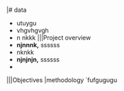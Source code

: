 |# data
- utuygu
- vhgvhgvgh
- n nkkk
|||Project overview
- **njnnnk,** ssssss
- nknkk
- **njnjnjn,** ssssss
- 
|||Objectives
|methodology
`fufgugugu
